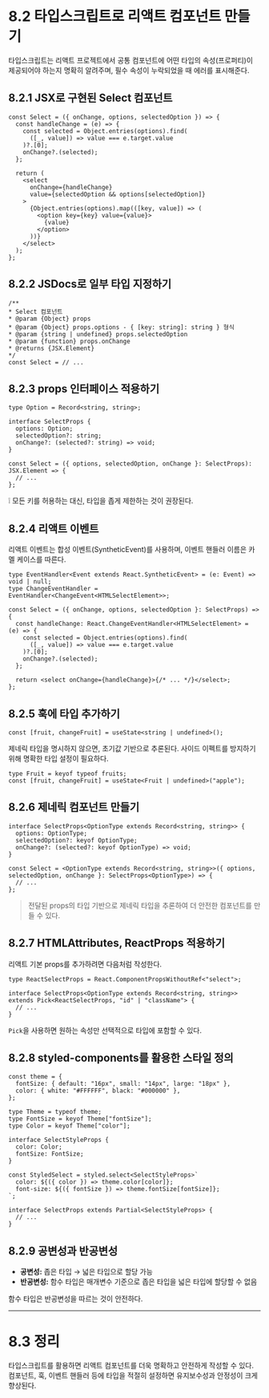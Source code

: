 # 8.2 타입스크립트로 리액트 컴포넌트 만들기

타입스크립트는 리액트 프로젝트에서 공통 컴포넌트에 어떤 타입의 속성(프로퍼티)이 제공되어야 하는지 명확히 알려주며, 필수 속성이 누락되었을 때 에러를 표시해준다.

## 8.2.1 JSX로 구현된 Select 컴포넌트

```tsx
const Select = ({ onChange, options, selectedOption }) => {
  const handleChange = (e) => {
    const selected = Object.entries(options).find(
      ([_, value]) => value === e.target.value
    )?.[0];
    onChange?.(selected);
  };

  return (
    <select
      onChange={handleChange}
      value={selectedOption && options[selectedOption]}
    >
      {Object.entries(options).map(([key, value]) => (
        <option key={key} value={value}>
          {value}
        </option>
      ))}
    </select>
  );
};
```

## 8.2.2 JSDocs로 일부 타입 지정하기

```tsx
/**
* Select 컴포넌트
* @param {Object} props
* @param {Object} props.options - { [key: string]: string } 형식
* @param {string | undefined} props.selectedOption
* @param {function} props.onChange
* @returns {JSX.Element}
*/
const Select = // ...
```

## 8.2.3 props 인터페이스 적용하기

```tsx
type Option = Record<string, string>;

interface SelectProps {
  options: Option;
  selectedOption?: string;
  onChange?: (selected?: string) => void;
}

const Select = ({ options, selectedOption, onChange }: SelectProps): JSX.Element => {
  // ...
};
```

❕ 모든 키를 허용하는 대신, 타입을 좁게 제한하는 것이 권장된다.

## 8.2.4 리액트 이벤트

리액트 이벤트는 합성 이벤트(SyntheticEvent)를 사용하며, 이벤트 핸들러 이름은 카멜 케이스를 따른다.

```tsx
type EventHandler<Event extends React.SyntheticEvent> = (e: Event) => void | null;
type ChangeEventHandler = EventHandler<ChangeEvent<HTMLSelectElement>>;
```

```tsx
const Select = ({ onChange, options, selectedOption }: SelectProps) => {
  const handleChange: React.ChangeEventHandler<HTMLSelectElement> = (e) => {
    const selected = Object.entries(options).find(
      ([_, value]) => value === e.target.value
    )?.[0];
    onChange?.(selected);
  };

  return <select onChange={handleChange}>{/* ... */}</select>;
};
```

## 8.2.5 훅에 타입 추가하기

```tsx
const [fruit, changeFruit] = useState<string | undefined>();
```

제네릭 타입을 명시하지 않으면, 초기값 기반으로 추론된다. 사이드 이펙트를 방지하기 위해 명확한 타입 설정이 필요하다.

```tsx
type Fruit = keyof typeof fruits;
const [fruit, changeFruit] = useState<Fruit | undefined>("apple");
```

## 8.2.6 제네릭 컴포넌트 만들기

```tsx
interface SelectProps<OptionType extends Record<string, string>> {
  options: OptionType;
  selectedOption?: keyof OptionType;
  onChange?: (selected?: keyof OptionType) => void;
}

const Select = <OptionType extends Record<string, string>>({ options, selectedOption, onChange }: SelectProps<OptionType>) => {
  // ...
};
```

> 전달된 props의 타입 기반으로 제네릭 타입을 추론하여 더 안전한 컴포넌트를 만들 수 있다.

## 8.2.7 HTMLAttributes, ReactProps 적용하기

리액트 기본 props를 추가하려면 다음처럼 작성한다.

```tsx
type ReactSelectProps = React.ComponentPropsWithoutRef<"select">;

interface SelectProps<OptionType extends Record<string, string>> extends Pick<ReactSelectProps, "id" | "className"> {
  // ...
}
```

`Pick`을 사용하면 원하는 속성만 선택적으로 타입에 포함할 수 있다.

## 8.2.8 styled-components를 활용한 스타일 정의

```tsx
const theme = {
  fontSize: { default: "16px", small: "14px", large: "18px" },
  color: { white: "#FFFFFF", black: "#000000" },
};

type Theme = typeof theme;
type FontSize = keyof Theme["fontSize"];
type Color = keyof Theme["color"];

interface SelectStyleProps {
  color: Color;
  fontSize: FontSize;
}

const StyledSelect = styled.select<SelectStyleProps>`
  color: ${({ color }) => theme.color[color]};
  font-size: ${({ fontSize }) => theme.fontSize[fontSize]};
`;

interface SelectProps extends Partial<SelectStyleProps> {
  // ...
}
```

## 8.2.9 공변성과 반공변성

- **공변성:** 좁은 타입 → 넓은 타입으로 할당 가능
- **반공변성:** 함수 타입은 매개변수 기준으로 좁은 타입을 넓은 타입에 할당할 수 없음

함수 타입은 반공변성을 따르는 것이 안전하다.

---

# 8.3 정리

타입스크립트를 활용하면 리액트 컴포넌트를 더욱 명확하고 안전하게 작성할 수 있다. 컴포넌트, 훅, 이벤트 핸들러 등에 타입을 적절히 설정하면 유지보수성과 안정성이 크게 향상된다.
